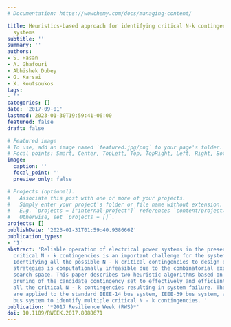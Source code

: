 ```yaml
---
# Documentation: https://wowchemy.com/docs/managing-content/

title: Heuristics-based approach for identifying critical N-k contingencies in power
  systems
subtitle: ''
summary: ''
authors:
- S. Hasan
- A. Ghafouri
- Abhishek Dubey
- G. Karsai
- X. Koutsoukos
tags:
- ''
categories: []
date: '2017-09-01'
lastmod: 2023-01-30T19:59:41-06:00
featured: false
draft: false

# Featured image
# To use, add an image named `featured.jpg/png` to your page's folder.
# Focal points: Smart, Center, TopLeft, Top, TopRight, Left, Right, BottomLeft, Bottom, BottomRight.
image:
  caption: ''
  focal_point: ''
  preview_only: false

# Projects (optional).
#   Associate this post with one or more of your projects.
#   Simply enter your project's folder or file name without extension.
#   E.g. `projects = ["internal-project"]` references `content/project/deep-learning/index.md`.
#   Otherwise, set `projects = []`.
projects: []
publishDate: '2023-01-31T01:59:40.938666Z'
publication_types:
- '1'
abstract: 'Reliable operation of electrical power systems in the presence of multiple
  critical N - k contingencies is an important challenge for the system operators.
  Identifying all the possible N - k critical contingencies to design effective mitigation
  strategies is computationally infeasible due to the combinatorial explosion of the
  search space. This paper describes two heuristic algorithms based on the iterative
  pruning of the candidate contingency set to effectively and efficiently identify
  all the critical N - k contingencies resulting in system failure. These algorithms
  are applied to the standard IEEE-14 bus system, IEEE-39 bus system, and IEEE-57
  bus system to identify multiple critical N - k contingencies. '
publication: '*2017 Resilience Week (RWS)*'
doi: 10.1109/RWEEK.2017.8088671
---
```

